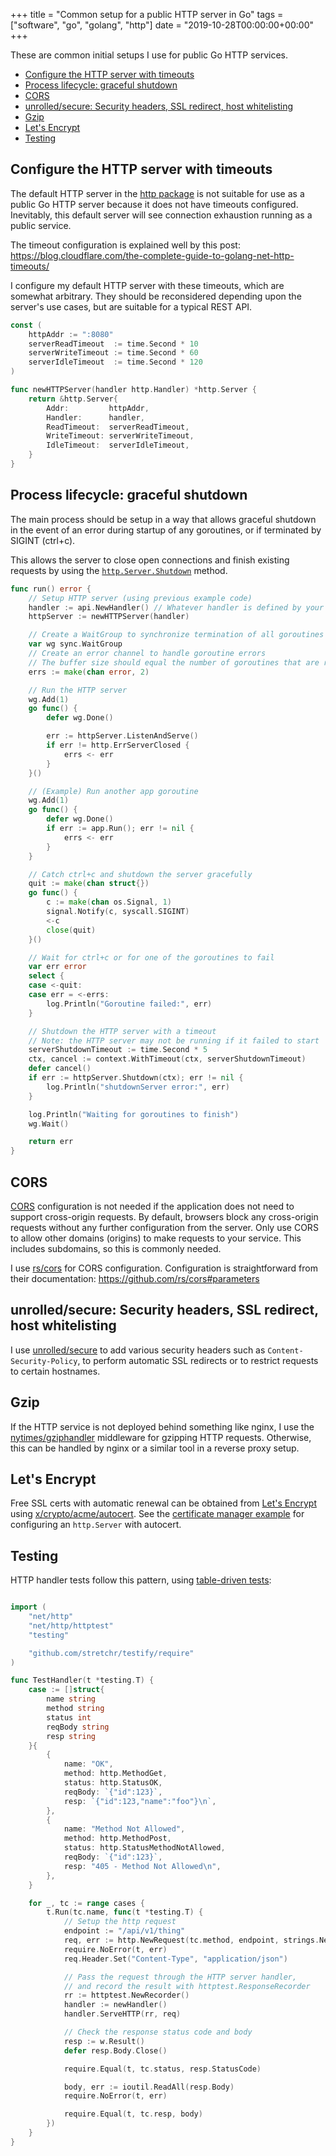 +++
title = "Common setup for a public HTTP server in Go"
tags = ["software", "go", "golang", "http"]
date = "2019-10-28T00:00:00+00:00"
+++

These are common initial setups I use for public Go HTTP services.

<!-- MarkdownTOC -->

- [Configure the HTTP server with timeouts](#configure-the-http-server-with-timeouts)
- [Process lifecycle: graceful shutdown](#process-lifecycle-graceful-shutdown)
- [CORS](#cors)
- [unrolled/secure: Security headers, SSL redirect, host whitelisting](#unrolledsecure-security-headers-ssl-redirect-host-whitelisting)
- [Gzip](#gzip)
- [Let's Encrypt](#lets-encrypt)
- [Testing](#testing)

<!-- /MarkdownTOC -->


## Configure the HTTP server with timeouts

The default HTTP server in the [http package](https://golang.org/pkg/net/http/) is not suitable for use as a public Go HTTP server because it does not have timeouts configured. Inevitably, this default server will see connection exhaustion running as a public service.

The timeout configuration is explained well by this post:
https://blog.cloudflare.com/the-complete-guide-to-golang-net-http-timeouts/

I configure my default HTTP server with these timeouts, which are somewhat arbitrary. They should be reconsidered depending upon the server's use cases, but are suitable for a typical REST API.

```go
const (
    httpAddr := ":8080"
    serverReadTimeout  := time.Second * 10
    serverWriteTimeout := time.Second * 60
    serverIdleTimeout  := time.Second * 120
)

func newHTTPServer(handler http.Handler) *http.Server {
    return &http.Server{
        Addr:         httpAddr,
        Handler:      handler,
        ReadTimeout:  serverReadTimeout,
        WriteTimeout: serverWriteTimeout,
        IdleTimeout:  serverIdleTimeout,
    }
}
```

## Process lifecycle: graceful shutdown

The main process should be setup in a way that allows graceful shutdown
in the event of an error during startup of any goroutines, or if terminated
by SIGINT (ctrl+c).

This allows the server to close open connections and finish existing requests by using the [`http.Server.Shutdown`](https://golang.org/pkg/net/http/#Server.Shutdown) method.

```go
func run() error {
    // Setup HTTP server (using previous example code)
    handler := api.NewHandler() // Whatever handler is defined by your app
    httpServer := newHTTPServer(handler)

    // Create a WaitGroup to synchronize termination of all goroutines
    var wg sync.WaitGroup
    // Create an error channel to handle goroutine errors
    // The buffer size should equal the number of goroutines that are run
    errs := make(chan error, 2)

    // Run the HTTP server
    wg.Add(1)
    go func() {
        defer wg.Done()

        err := httpServer.ListenAndServe()
        if err != http.ErrServerClosed {
            errs <- err
        }
    }()

    // (Example) Run another app goroutine
    wg.Add(1)
    go func() {
        defer wg.Done()
        if err := app.Run(); err != nil {
            errs <- err
        }
    }

    // Catch ctrl+c and shutdown the server gracefully
    quit := make(chan struct{})
    go func() {
        c := make(chan os.Signal, 1)
        signal.Notify(c, syscall.SIGINT)
        <-c
        close(quit)
    }()

    // Wait for ctrl+c or for one of the goroutines to fail
    var err error
    select {
    case <-quit:
    case err = <-errs:
        log.Println("Goroutine failed:", err)
    }

    // Shutdown the HTTP server with a timeout
    // Note: the HTTP server may not be running if it failed to start
    serverShutdownTimeout := time.Second * 5
    ctx, cancel := context.WithTimeout(ctx, serverShutdownTimeout)
    defer cancel()
    if err := httpServer.Shutdown(ctx); err != nil {
        log.Println("shutdownServer error:", err)
    }

    log.Println("Waiting for goroutines to finish")
    wg.Wait()

    return err
}
```

## CORS

[CORS](https://developer.mozilla.org/en-US/docs/Web/HTTP/CORS) configuration is not needed if the application does not need to support cross-origin requests. By default, browsers block any cross-origin requests without any further configuration from the server. Only use CORS to allow other domains (origins) to make requests to your service. This includes subdomains, so this is commonly needed.

I use [rs/cors](https://github.com/rs/cors) for CORS configuration. Configuration is straightforward from their documentation: https://github.com/rs/cors#parameters

## unrolled/secure: Security headers, SSL redirect, host whitelisting

I use [unrolled/secure](https://github.com/unrolled/secure) to add various security headers such as `Content-Security-Policy`, to perform automatic SSL redirects or to restrict requests to certain hostnames.

## Gzip

If the HTTP service is not deployed behind something like nginx, I use the [nytimes/gziphandler](https://github.com/NYTimes/gziphandler) middleware for gzipping HTTP requests. Otherwise, this can be handled by nginx or a similar tool in a reverse proxy setup.

## Let's Encrypt

Free SSL certs with automatic renewal can be obtained from [Let's Encrypt](https://letsencrypt.org) using [x/crypto/acme/autocert](https://godoc.org/golang.org/x/crypto/acme/autocert). See the [certificate manager example](https://godoc.org/golang.org/x/crypto/acme/autocert#ex-Manager) for configuring an `http.Server` with autocert.

## Testing

HTTP handler tests follow this pattern, using [table-driven tests](https://github.com/golang/go/wiki/TableDrivenTests):

```go

import (
    "net/http"
    "net/http/httptest"
    "testing"

    "github.com/stretchr/testify/require"
)

func TestHandler(t *testing.T) {
    case := []struct{
        name string
        method string
        status int
        reqBody string
        resp string
    }{
        {
            name: "OK",
            method: http.MethodGet,
            status: http.StatusOK,
            reqBody: `{"id":123}`,
            resp: `{"id":123,"name":"foo"}\n`,
        },
        {
            name: "Method Not Allowed",
            method: http.MethodPost,
            status: http.StatusMethodNotAllowed,
            reqBody: `{"id":123}`,
            resp: "405 - Method Not Allowed\n",
        },
    }

    for _, tc := range cases {
        t.Run(tc.name, func(t *testing.T) {
            // Setup the http request
            endpoint := "/api/v1/thing"
            req, err := http.NewRequest(tc.method, endpoint, strings.NewReader(tc.reqBody))
            require.NoError(t, err)
            req.Header.Set("Content-Type", "application/json")

            // Pass the request through the HTTP server handler,
            // and record the result with httptest.ResponseRecorder
            rr := httptest.NewRecorder()
            handler := newHandler()
            handler.ServeHTTP(rr, req)

            // Check the response status code and body
            resp := w.Result()
            defer resp.Body.Close()

            require.Equal(t, tc.status, resp.StatusCode)

            body, err := ioutil.ReadAll(resp.Body)
            require.NoError(t, err)

            require.Equal(t, tc.resp, body)
        })
    }
}
```
